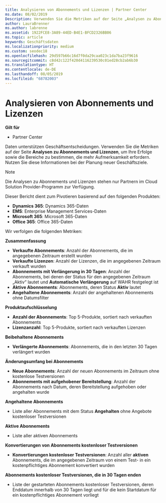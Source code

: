 ```yaml
---
title: Analysieren von Abonnements und Lizenzen | Partner Center
ms.date: 08/02/2019
Description: Verwenden Sie die Metriken auf der Seite „Analysen zu Abonnements und Lizenzen“, um Ihre Erfolge sowie die Bereiche zu bestimmen, die mehr Aufmerksamkeit erfordern.
author: LauraBrenner
ms.author: labrenne
ms.assetid: 1922FCE8-3A89-44ED-B4E1-BFCD2326BB06
ms.topic: article
keywords: Geschäftsdaten
ms.localizationpriority: medium
ms.custom: seodec18
ms.openlocfilehash: 29d597b66c16d7f0da29caa023c1da7ba23f9616
ms.sourcegitcommit: c8d42c122f420d4116239530c01ed28cb2ab6b30
ms.translationtype: HT
ms.contentlocale: de-DE
ms.lasthandoff: 08/05/2019
ms.locfileid: "68782003"
---
```

# <a name="analyze-subscriptions-and-licenses"></a>Analysieren von Abonnements und Lizenzen 

**Gilt für**

- Partner Center

Daten unterstützen Geschäftsentscheidungen. Verwenden Sie die Metriken auf der Seite **Analysen zu Abonnements und Lizenzen**, um Ihre Erfolge sowie die Bereiche zu bestimmen, die mehr Aufmerksamkeit erfordern. Nutzen Sie diese Informationen bei der Planung neuer Geschäftsziele.

> [!NOTE]
> Die Analysen zu Abonnements und Lizenzen stehen nur Partnern im Cloud Solution Provider-Programm zur Verfügung.


Dieser Bericht dient zum Pivotieren basierend auf den folgenden Produkten:

 - **Dynamics 365**: Dynamics 365-Daten  
 - **EMS**: Enterprise Management Services-Daten  
 - **Microsoft 365**: Microsoft 365-Daten  
 - **Office 365**: Office 365-Daten  


Wir verfolgen die folgenden Metriken:

**Zusammenfassung**  
 - **Verkaufte Abonnements**: Anzahl der Abonnements, die im angegebenen Zeitraum erstellt wurden  
 - **Verkaufte Lizenzen**: Anzahl der Lizenzen, die im angegebenen Zeitraum verkauft wurden   
 - **Abonnements mit Verlängerung in 30 Tagen**: Anzahl der Abonnements, bei denen der Status für den angegebenen Zeitraum „Aktiv“ lautet und **Automatische Verlängerung** auf WAHR festgelegt ist
 - **Aktive Abonnements**: Abonnements, deren Status **Aktiv** lautet  
 - **Angehaltene Abonnements**: Anzahl der angehaltenen Abonnements ohne Datumsfilter  

**Produktaufschlüsselung**  
 - **Anzahl der Abonnements**: Top 5-Produkte, sortiert nach verkauften Abonnements  
 - **Lizenzanzahl**: Top 5-Produkte, sortiert nach verkauften Lizenzen

**Beibehaltene Abonnements**
 - **Verlängerte Abonnements**: Abonnements, die in den letzten 30 Tagen verlängert wurden  

**Änderungsumfang bei Abonnements**  
 - **Neue Abonnements**: Anzahl der neuen Abonnements im Zeitraum ohne kostenlose Testversionen  
 - **Abonnements mit aufgehobener Bereitstellung**: Anzahl der Abonnements nach Datum, deren Bereitstellung aufgehoben oder angehalten wurde  

**Angehaltene Abonnements**  
 - Liste aller Abonnements mit dem Status **Angehalten** ohne Angebote kostenloser Testversionen  
  
**Aktive Abonnements**
 - Liste aller aktiven Abonnements  

**Konvertierungen von Abonnements kostenloser Testversionen**  
 - **Konvertierungen kostenloser Testversionen**: Anzahl aller **aktiven** Abonnements, die im angegebenen Zeitraum von einem Test- in ein kostenpflichtiges Abonnement konvertiert wurden  

**Abonnements kostenloser Testversionen, die in 30 Tagen enden**  
 - Liste der gestarteten Abonnements kostenloser Testversionen, deren Enddatum innerhalb von 30 Tagen liegt und für die kein Startdatum für ein kostenpflichtiges Abonnement vorliegt  

  